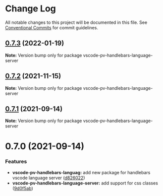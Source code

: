 # Change Log

All notable changes to this project will be documented in this file.
See [Conventional Commits](https://conventionalcommits.org) for commit guidelines.

## [0.7.3](https://github.com/pro-vision/fe-tools/compare/vscode-pv-handlebars-language-server@0.7.2...vscode-pv-handlebars-language-server@0.7.3) (2022-01-19)

**Note:** Version bump only for package vscode-pv-handlebars-language-server





## [0.7.2](https://github.com/pro-vision/fe-tools/compare/vscode-pv-handlebars-language-server@0.7.1...vscode-pv-handlebars-language-server@0.7.2) (2021-11-15)

**Note:** Version bump only for package vscode-pv-handlebars-language-server





## [0.7.1](https://github.com/pro-vision/fe-tools/compare/vscode-pv-handlebars-language-server@0.7.0...vscode-pv-handlebars-language-server@0.7.1) (2021-09-14)

**Note:** Version bump only for package vscode-pv-handlebars-language-server





# 0.7.0 (2021-09-14)


### Features

* **vscode-pv-handlebars-languag:** add new package for handlebars vscode language server ([d826022](https://github.com/pro-vision/fe-tools/commit/d826022880457f0bcfcf2d1d2e4319f707ee7c36))
* **vscode-pv-handlebars-language-server:** add support for css classes ([9d0f5ab](https://github.com/pro-vision/fe-tools/commit/9d0f5ab70b32894e45c6b174561528e7758dab78))
